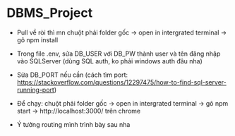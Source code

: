 # DBMS_Project

- Pull về ròi thì mn chuột phải folder gốc -> open in intergrated terminal -> gõ npm install
- Trong file .env, sửa DB_USER với DB_PW thành user và tên đăng nhập vào SQLServer (dùng SQL auth, ko phải windows auth đâu nha)
- Sửa DB_PORT nếu cần (cách tìm port: https://stackoverflow.com/questions/12297475/how-to-find-sql-server-running-port)
- Để chạy: chuột phải folder gốc -> open in intergrated terminal -> gõ npm start -> http://localhost:3000/ trên chrome

- Ý tưởng routing mình trình bày sau nha